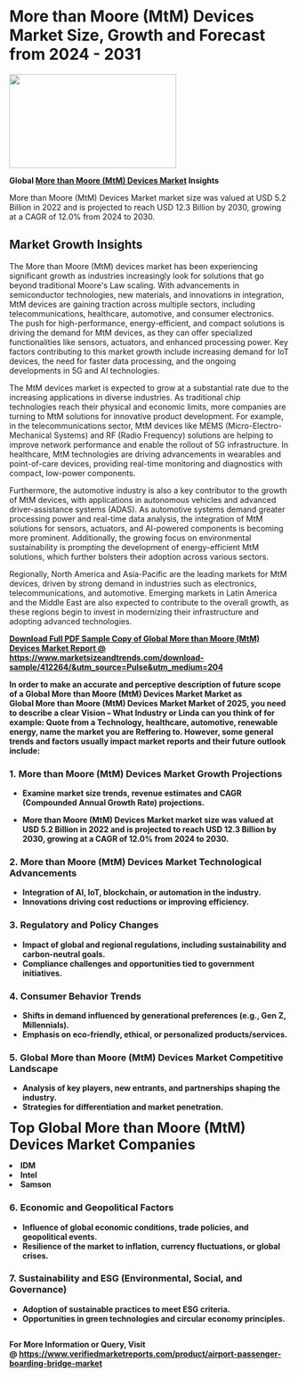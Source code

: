 <H1>More than Moore (MtM) Devices Market Size, Growth and Forecast from 2024 - 2031</H1><img class="aligncenter size-medium wp-image-584254" src="https://thirdeyenews.in/wp-content/uploads/2024/09/Global-Market-Research-300x168.jpeg" alt="" width="300" height="168" /><p><strong>Global&nbsp;<a href="https://www.marketsizeandtrends.com/download-sample/412264/&amp;utm_source=Pulse&amp;utm_medium=204">More than Moore (MtM) Devices Market</a> Insights</strong></p><p>More than Moore (MtM) Devices Market market size was valued at USD 5.2 Billion in 2022 and is projected to reach USD 12.3 Billion by 2030, growing at a CAGR of 12.0% from 2024 to 2030.</p><p><h2>Market Growth Insights</h2> <p>The More than Moore (MtM) devices market has been experiencing significant growth as industries increasingly look for solutions that go beyond traditional Moore's Law scaling. With advancements in semiconductor technologies, new materials, and innovations in integration, MtM devices are gaining traction across multiple sectors, including telecommunications, healthcare, automotive, and consumer electronics. The push for high-performance, energy-efficient, and compact solutions is driving the demand for MtM devices, as they can offer specialized functionalities like sensors, actuators, and enhanced processing power. Key factors contributing to this market growth include increasing demand for IoT devices, the need for faster data processing, and the ongoing developments in 5G and AI technologies.</p> <p><strong><a href="#"></a></strong></p> <p>The MtM devices market is expected to grow at a substantial rate due to the increasing applications in diverse industries. As traditional chip technologies reach their physical and economic limits, more companies are turning to MtM solutions for innovative product development. For example, in the telecommunications sector, MtM devices like MEMS (Micro-Electro-Mechanical Systems) and RF (Radio Frequency) solutions are helping to improve network performance and enable the rollout of 5G infrastructure. In healthcare, MtM technologies are driving advancements in wearables and point-of-care devices, providing real-time monitoring and diagnostics with compact, low-power components.</p> <p>Furthermore, the automotive industry is also a key contributor to the growth of MtM devices, with applications in autonomous vehicles and advanced driver-assistance systems (ADAS). As automotive systems demand greater processing power and real-time data analysis, the integration of MtM solutions for sensors, actuators, and AI-powered components is becoming more prominent. Additionally, the growing focus on environmental sustainability is prompting the development of energy-efficient MtM solutions, which further bolsters their adoption across various sectors.</p> <p>Regionally, North America and Asia-Pacific are the leading markets for MtM devices, driven by strong demand in industries such as electronics, telecommunications, and automotive. Emerging markets in Latin America and the Middle East are also expected to contribute to the overall growth, as these regions begin to invest in modernizing their infrastructure and adopting advanced technologies.</p> <p><strong><a href="#"></p><p><span class=""><strong>Download Full PDF Sample Copy of Global More than Moore (MtM) Devices Market Report</strong> @ <a href="https://www.marketsizeandtrends.com/download-sample/412264/&amp;utm_source=Pulse&amp;utm_medium=204" target="_blank">https://www.marketsizeandtrends.com/download-sample/412264/&amp;utm_source=Pulse&amp;utm_medium=204</a></span></p><p>In order to make an accurate and perceptive description of future scope of a Global&nbsp;More than Moore (MtM) Devices Market Market as Global&nbsp;More than Moore (MtM) Devices Market Market of 2025, you need to describe a clear Vision &ndash; What Industry or Linda can you think of for example: Quote from a Technology, healthcare, automotive, renewable energy, name the market you are Reffering to. However, some general trends and factors usually impact market reports and their future outlook include:</p><h3>1.&nbsp;<strong>More than Moore (MtM) Devices Market Growth Projections</strong></h3><ul><li>Examine market size trends, revenue estimates and CAGR (Compounded Annual Growth Rate) projections.</li><li><p>More than Moore (MtM) Devices Market market size was valued at USD 5.2 Billion in 2022 and is projected to reach USD 12.3 Billion by 2030, growing at a CAGR of 12.0% from 2024 to 2030.</p></li></ul><h3>2.&nbsp;<strong>More than Moore (MtM) Devices Market Technological Advancements</strong></h3><ul><li>Integration of AI, IoT, blockchain, or automation in the industry.</li><li>Innovations driving cost reductions or improving efficiency.</li></ul><h3>3.&nbsp;<strong>Regulatory and Policy Changes</strong></h3><ul><li>Impact of global and regional regulations, including sustainability and carbon-neutral goals.</li><li>Compliance challenges and opportunities tied to government initiatives.</li></ul><h3>4.&nbsp;<strong>Consumer Behavior Trends</strong></h3><ul><li>Shifts in demand influenced by generational preferences (e.g., Gen Z, Millennials).</li><li>Emphasis on eco-friendly, ethical, or personalized products/services.</li></ul><h3>5.&nbsp;<strong>Global More than Moore (MtM) Devices Market Competitive Landscape</strong></h3><ul><li>Analysis of key players, new entrants, and partnerships shaping the industry.</li><li>Strategies for differentiation and market penetration.</li></ul><p data-pm-slice="1 1 []"><span style="color: inherit; font-family: inherit; font-size: 25px;">Top Global More than Moore (MtM) Devices Market Companies</span></p><div class="" data-test-id=""><p><li>IDM</li><li> Intel</li><li> Samson</li></p></div><h3>6.&nbsp;<strong>Economic and Geopolitical Factors</strong></h3><ul><li>Influence of global economic conditions, trade policies, and geopolitical events.</li><li>Resilience of the market to inflation, currency fluctuations, or global crises.</li></ul><h3>7.&nbsp;<strong>Sustainability and ESG (Environmental, Social, and Governance)</strong></h3><ul><li>Adoption of sustainable practices to meet ESG criteria.</li><li>Opportunities in green technologies and circular economy principles.</li></ul><h2><strong style="font-size: 14px;">For More Information or Query, Visit @&nbsp;</strong><a style="background-color: #ffffff; font-size: 14px;" href="https://www.marketsizeandtrends.com/report/more-than-moore-mtm-devices-market/" target="_blank">https://www.verifiedmarketreports.com/product/airport-passenger-boarding-bridge-market</a></h2>
